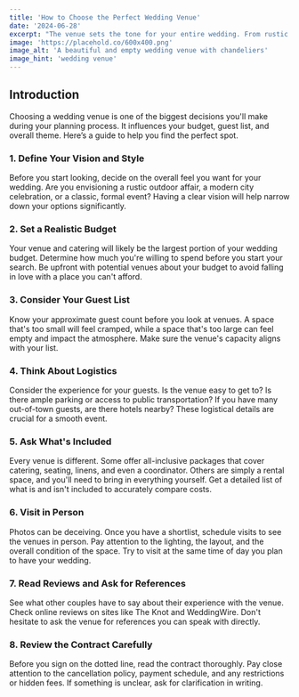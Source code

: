 ```yaml
---
title: 'How to Choose the Perfect Wedding Venue'
date: '2024-06-28'
excerpt: "The venue sets the tone for your entire wedding. From rustic barns to elegant ballrooms, here's how to find the perfect backdrop for your special day that fits your style and budget."
image: 'https://placehold.co/600x400.png'
image_alt: 'A beautiful and empty wedding venue with chandeliers'
image_hint: 'wedding venue'
---
```


## Introduction
Choosing a wedding venue is one of the biggest decisions you'll make during your planning process. It influences your budget, guest list, and overall theme. Here’s a guide to help you find the perfect spot.

### 1. Define Your Vision and Style
Before you start looking, decide on the overall feel you want for your wedding. Are you envisioning a rustic outdoor affair, a modern city celebration, or a classic, formal event? Having a clear vision will help narrow down your options significantly.

### 2. Set a Realistic Budget
Your venue and catering will likely be the largest portion of your wedding budget. Determine how much you're willing to spend before you start your search. Be upfront with potential venues about your budget to avoid falling in love with a place you can't afford.

### 3. Consider Your Guest List
Know your approximate guest count before you look at venues. A space that's too small will feel cramped, while a space that's too large can feel empty and impact the atmosphere. Make sure the venue's capacity aligns with your list.

### 4. Think About Logistics
Consider the experience for your guests. Is the venue easy to get to? Is there ample parking or access to public transportation? If you have many out-of-town guests, are there hotels nearby? These logistical details are crucial for a smooth event.

### 5. Ask What's Included
Every venue is different. Some offer all-inclusive packages that cover catering, seating, linens, and even a coordinator. Others are simply a rental space, and you'll need to bring in everything yourself. Get a detailed list of what is and isn't included to accurately compare costs.

### 6. Visit in Person
Photos can be deceiving. Once you have a shortlist, schedule visits to see the venues in person. Pay attention to the lighting, the layout, and the overall condition of the space. Try to visit at the same time of day you plan to have your wedding.

### 7. Read Reviews and Ask for References
See what other couples have to say about their experience with the venue. Check online reviews on sites like The Knot and WeddingWire. Don't hesitate to ask the venue for references you can speak with directly.

### 8. Review the Contract Carefully
Before you sign on the dotted line, read the contract thoroughly. Pay close attention to the cancellation policy, payment schedule, and any restrictions or hidden fees. If something is unclear, ask for clarification in writing.
